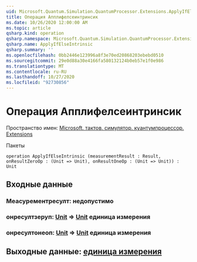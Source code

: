 ```yaml
---
uid: Microsoft.Quantum.Simulation.QuantumProcessor.Extensions.ApplyIfElseIntrinsic
title: Операция Апплифелсеинтринсик
ms.date: 10/26/2020 12:00:00 AM
ms.topic: article
qsharp.kind: operation
qsharp.namespace: Microsoft.Quantum.Simulation.QuantumProcessor.Extensions
qsharp.name: ApplyIfElseIntrinsic
qsharp.summary: ''
ms.openlocfilehash: 0bb2446e123996a8f3e70ed20868203ebebd0510
ms.sourcegitcommit: 29e0d88a30e4166fa580132124b0eb57e1f0e986
ms.translationtype: MT
ms.contentlocale: ru-RU
ms.lasthandoff: 10/27/2020
ms.locfileid: "92730856"
---
```

# <a name="applyifelseintrinsic-operation"></a>Операция Апплифелсеинтринсик

Пространство имен: [Microsoft. тактов. симулятор. куантумпроцессор. Extensions](xref:Microsoft.Quantum.Simulation.QuantumProcessor.Extensions)

Пакеты [](https://nuget.org/packages/)




```qsharp
operation ApplyIfElseIntrinsic (measurementResult : Result, onResultZeroOp : (Unit => Unit), onResultOneOp : (Unit => Unit)) : Unit
```


## <a name="input"></a>Входные данные

### <a name="measurementresult--__invalidresult__"></a>Меасурементресулт: __недопустимо <Result>__




### <a name="onresultzeroop--unit--unit"></a>онресултзеруп: [Unit](xref:microsoft.quantum.lang-ref.unit) => [Unit](xref:microsoft.quantum.lang-ref.unit) единица измерения 




### <a name="onresultoneop--unit--unit"></a>онресултонеоп: [Unit](xref:microsoft.quantum.lang-ref.unit) => [Unit](xref:microsoft.quantum.lang-ref.unit) единица измерения 





## <a name="output--unit"></a>Выходные данные: [единица измерения](xref:microsoft.quantum.lang-ref.unit)

